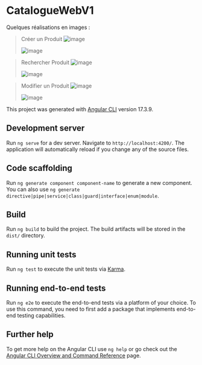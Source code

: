 # CatalogueWebV1

Quelques réalisations en images :

>Créer un Produit
![image](https://github.com/user-attachments/assets/a95130ba-154a-4027-8181-46060da110d4)
>
>![image](https://github.com/user-attachments/assets/2f127824-cf44-49f9-be27-0031082d6eb4)



>Rechercher Produit
![image](https://github.com/user-attachments/assets/78c89492-04ad-4b68-9936-0562f7d68eae)
>
>![image](https://github.com/user-attachments/assets/55ef3036-169c-4d1d-8da5-87bb8dd1445e)


>Modifier un Produit
>![image](https://github.com/user-attachments/assets/3366b0d9-ba29-4689-acaa-74eac0b0e6a7)
>
>![image](https://github.com/user-attachments/assets/ac877727-fbb4-410c-a2f4-135f2a14f0a0)
>





This project was generated with [Angular CLI](https://github.com/angular/angular-cli) version 17.3.9.

## Development server

Run `ng serve` for a dev server. Navigate to `http://localhost:4200/`. The application will automatically reload if you change any of the source files.

## Code scaffolding

Run `ng generate component component-name` to generate a new component. You can also use `ng generate directive|pipe|service|class|guard|interface|enum|module`.

## Build

Run `ng build` to build the project. The build artifacts will be stored in the `dist/` directory.

## Running unit tests

Run `ng test` to execute the unit tests via [Karma](https://karma-runner.github.io).

## Running end-to-end tests

Run `ng e2e` to execute the end-to-end tests via a platform of your choice. To use this command, you need to first add a package that implements end-to-end testing capabilities.

## Further help

To get more help on the Angular CLI use `ng help` or go check out the [Angular CLI Overview and Command Reference](https://angular.io/cli) page.
